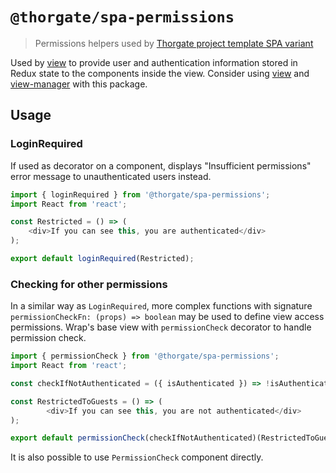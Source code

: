 # `@thorgate/spa-permissions`

> Permissions helpers used by [Thorgate project template SPA variant](https://gitlab.com/thorgate-public/django-project-template/tree/spa)

Used by [view](../view/README.md) to provide user and authentication information stored
in Redux state to the components inside the view. Consider using [view](../view/README.md) and 
[view-manager](../view-manager/README.md) with this package.

## Usage

### LoginRequired 
If used as decorator on a component, displays "Insufficient permissions" error message to unauthenticated
users instead.
```js
import { loginRequired } from '@thorgate/spa-permissions';
import React from 'react';

const Restricted = () => (
    <div>If you can see this, you are authenticated</div>
);

export default loginRequired(Restricted);
```

### Checking for other permissions

In a similar way as `LoginRequired`, more complex functions with signature `permissionCheckFn: (props) => boolean`
may be used to define view access permissions. Wrap's base view with `permissionCheck` decorator 
to handle permission check.

```js
import { permissionCheck } from '@thorgate/spa-permissions';
import React from 'react';

const checkIfNotAuthenticated = ({ isAuthenticated }) => !isAuthenticated;

const RestrictedToGuests = () => (
        <div>If you can see this, you are not authenticated</div>
);

export default permissionCheck(checkIfNotAuthenticated)(RestrictedToGuests);
```

It is also possible to use `PermissionCheck` component directly.
